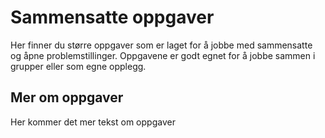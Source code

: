 # Sammensatte oppgaver
Her finner du større oppgaver som er laget for å jobbe med sammensatte og åpne problemstillinger. Oppgavene er godt egnet for å jobbe sammen i grupper eller som egne opplegg.

## Mer om oppgaver
Her kommer det mer tekst om oppgaver